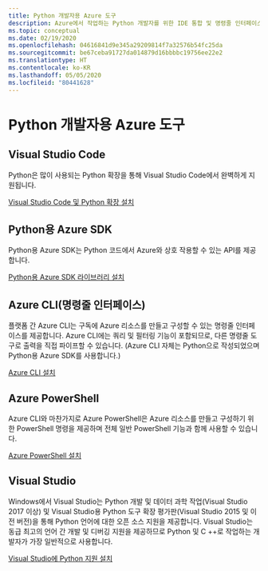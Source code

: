 ```yaml
---
title: Python 개발자용 Azure 도구
description: Azure에서 작업하는 Python 개발자를 위한 IDE 통합 및 명령줄 인터페이스입니다.
ms.topic: conceptual
ms.date: 02/19/2020
ms.openlocfilehash: 04616841d9e345a29209814f7a32576b54fc25da
ms.sourcegitcommit: be67ceba91727da014879d16bbbbc19756ee22e2
ms.translationtype: HT
ms.contentlocale: ko-KR
ms.lasthandoff: 05/05/2020
ms.locfileid: "80441628"
---
```

# <a name="azure-tools-for-python-developers"></a>Python 개발자용 Azure 도구

## <a name="visual-studio-code"></a>Visual Studio Code

Python은 많이 사용되는 Python 확장을 통해 Visual Studio Code에서 완벽하게 지원됩니다.

[Visual Studio Code 및 Python 확장 설치](https://code.visualstudio.com/docs/languages/python)

## <a name="azure-sdk-for-python"></a>Python용 Azure SDK

Python용 Azure SDK는 Python 코드에서 Azure와 상호 작용할 수 있는 API를 제공합니다.

[Python용 Azure SDK 라이브러리 설치](azure-sdk-install.md)

## <a name="azure-command-line-interface-cli"></a>Azure CLI(명령줄 인터페이스)

플랫폼 간 Azure CLI는 구독에 Azure 리소스를 만들고 구성할 수 있는 명령줄 인터페이스를 제공합니다. Azure CLI에는 쿼리 및 필터링 기능이 포함되므로, 다른 명령줄 도구로 출력을 직접 파이프할 수 있습니다. (Azure CLI 자체는 Python으로 작성되었으며 Python용 Azure SDK를 사용합니다.)

[Azure CLI 설치](/cli/azure/install-azure-cli)

## <a name="azure-powershell"></a>Azure PowerShell

Azure CLI와 마찬가지로 Azure PowerShell은 Azure 리소스를 만들고 구성하기 위한 PowerShell 명령을 제공하며 전체 일반 PowerShell 기능과 함께 사용할 수 있습니다.

[Azure PowerShell 설치](/powershell/azure/install-az-ps)

## <a name="visual-studio"></a>Visual Studio

Windows에서 Visual Studio는 Python 개발 및 데이터 과학 작업(Visual Studio 2017 이상) 및 Visual Studio용 Python 도구 확장 평가판(Visual Studio 2015 및 이전 버전)을 통해 Python 언어에 대한 오픈 소스 지원을 제공합니다. Visual Studio는 동급 최고의 언어 간 개발 및 디버깅 지원을 제공하므로 Python 및 C ++로 작업하는 개발자가 가장 일반적으로 사용합니다.

[Visual Studio에 Python 지원 설치](https://docs.microsoft.com/visualstudio/python/installation)

